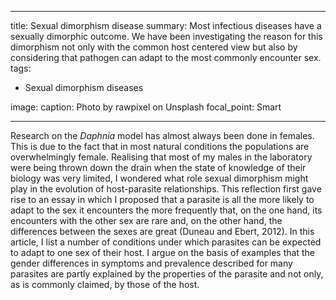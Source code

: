 
---
title: Sexual dimorphism disease
summary: Most infectious diseases have a sexually dimorphic outcome. We have been investigating the reason for this dimorphism not only with the common host centered view but also by considering that pathogen can adapt to the most commonly encounter sex.
tags:
- Sexual dimorphism diseases

image:
  caption: Photo by rawpixel on Unsplash
  focal_point: Smart

---

Research on the <i>Daphnia</i> model has almost always been done in females. This is due to the fact that in most natural conditions the populations are overwhelmingly female. Realising that most of my males in the laboratory were being thrown down the drain when the state of knowledge of their biology was very limited, I wondered what role sexual dimorphism might play in the evolution of host-parasite relationships. This reflection first gave rise to an essay in which I proposed that a parasite is all the more likely to adapt to the sex it encounters the more frequently that, on the one hand, its encounters with the other sex are rare and, on the other hand, the differences between the sexes are great (Duneau and Ebert, 2012). In this article, I list a number of conditions under which parasites can be expected to adapt to one sex of their host. I argue on the basis of examples that the gender differences in symptoms and prevalence described for many parasites are partly explained by the properties of the parasite and not only, as is commonly claimed, by those of the host.
